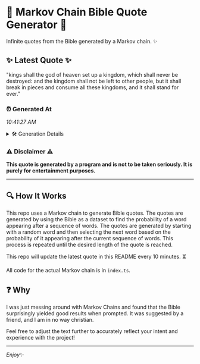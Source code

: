 # 📖 Markov Chain Bible Quote Generator 📖

Infinite quotes from the Bible generated by a Markov chain. ✨

## ✨ Latest Quote ✨
"kings shall the god of heaven set up a kingdom, which shall never be destroyed: and the kingdom shall not be left to other people, but it shall break in pieces and consume all these kingdoms, and it shall stand for ever."

### ⏰ Generated At
*10:41:27 AM*

<details>
    <summary>🛠️ Generation Details</summary>
    <p>
        <strong>🌱 Seed:</strong> kings<br>
        <strong>🔄 Iterations:</strong> 41<br>
        <strong>📜 Context History:</strong><br>[ kings ]: shall<br>[ kings, shall ]: the<br>[ kings, shall, the ]: god<br>[ kings, shall, the, god ]: of<br>[ kings, shall, the, god, of ]: heaven<br>[ kings, shall, the, god, of, heaven ]: set<br>[ shall, the, god, of, heaven, set ]: up<br>[ the, god, of, heaven, set, up ]: a<br>[ god, of, heaven, set, up, a ]: kingdom,<br>[ of, heaven, set, up, a, kingdom, ]: which<br>[ heaven, set, up, a, kingdom,, which ]: shall<br>[ set, up, a, kingdom,, which, shall ]: never<br>[ up, a, kingdom,, which, shall, never ]: be<br>[ a, kingdom,, which, shall, never, be ]: destroyed:<br>[ kingdom,, which, shall, never, be, destroyed: ]: and<br>[ which, shall, never, be, destroyed:, and ]: the<br>[ shall, never, be, destroyed:, and, the ]: kingdom<br>[ never, be, destroyed:, and, the, kingdom ]: shall<br>[ be, destroyed:, and, the, kingdom, shall ]: not<br>[ destroyed:, and, the, kingdom, shall, not ]: be<br>[ and, the, kingdom, shall, not, be ]: left<br>[ the, kingdom, shall, not, be, left ]: to<br>[ kingdom, shall, not, be, left, to ]: other<br>[ shall, not, be, left, to, other ]: people,<br>[ not, be, left, to, other, people, ]: but<br>[ be, left, to, other, people,, but ]: it<br>[ left, to, other, people,, but, it ]: shall<br>[ to, other, people,, but, it, shall ]: break<br>[ other, people,, but, it, shall, break ]: in<br>[ people,, but, it, shall, break, in ]: pieces<br>[ but, it, shall, break, in, pieces ]: and<br>[ it, shall, break, in, pieces, and ]: consume<br>[ shall, break, in, pieces, and, consume ]: all<br>[ break, in, pieces, and, consume, all ]: these<br>[ in, pieces, and, consume, all, these ]: kingdoms,<br>[ pieces, and, consume, all, these, kingdoms, ]: and<br>[ and, consume, all, these, kingdoms,, and ]: it<br>[ consume, all, these, kingdoms,, and, it ]: shall<br>[ all, these, kingdoms,, and, it, shall ]: stand<br>[ these, kingdoms,, and, it, shall, stand ]: for<br>[ kingdoms,, and, it, shall, stand, for ]: ever.<br>
    </p>
</details>

### ⚠️ Disclaimer ⚠️
**This quote is generated by a program and is not to be taken seriously. It is purely for entertainment purposes.**

---

## 🔍 How It Works

This repo uses a Markov chain to generate Bible quotes. The quotes are generated by using the Bible as a dataset to find the probability of a word appearing after a sequence of words. The quotes are generated by starting with a random word and then selecting the next word based on the probability of it appearing after the current sequence of words. This process is repeated until the desired length of the quote is reached.

This repo will update the latest quote in this README every 10 minutes. ⏳

All code for the actual Markov chain is in `index.ts`.

## ❓ Why

I was just messing around with Markov Chains and found that the Bible surprisingly yielded good results when prompted. 
It was suggested by a friend, and I am in no way christian.

Feel free to adjust the text further to accurately reflect your intent and experience with the project!

---

*Enjoy*✨
